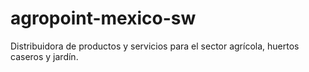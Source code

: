# agropoint-mexico-sw
Distribuidora de productos y servicios para el sector agrícola, huertos caseros y jardín.
